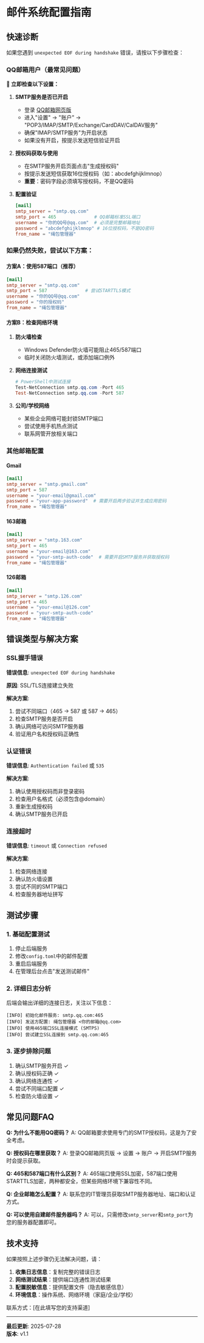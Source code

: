 # 邮件系统配置指南

## 快速诊断

如果您遇到 `unexpected EOF during handshake` 错误，请按以下步骤检查：

### QQ邮箱用户（最常见问题）

**🚨 立即检查以下设置：**

1. **SMTP服务是否已开启**
   - 登录 [QQ邮箱网页版](https://mail.qq.com)
   - 进入"设置" → "账户" → "POP3/IMAP/SMTP/Exchange/CardDAV/CalDAV服务"
   - 确保"IMAP/SMTP服务"为开启状态
   - 如果没有开启，按提示发送短信验证开启

2. **授权码获取与使用**
   - 在SMTP服务开启页面点击"生成授权码"
   - 按提示发送短信获取16位授权码（如：abcdefghijklmnop）
   - **重要**：密码字段必须填写授权码，不是QQ密码

3. **配置验证**
   ```toml
   [mail]
   smtp_server = "smtp.qq.com"
   smtp_port = 465              # QQ邮箱标准SSL端口
   username = "你的QQ号@qq.com"  # 必须是完整邮箱地址
   password = "abcdefghijklmnop" # 16位授权码，不是QQ密码
   from_name = "绳包管理器"
   ```

### 如果仍然失败，尝试以下方案：

#### 方案A：使用587端口（推荐）
```toml
[mail]
smtp_server = "smtp.qq.com"
smtp_port = 587              # 尝试STARTTLS模式
username = "你的QQ号@qq.com"
password = "你的授权码"
from_name = "绳包管理器"
```

#### 方案B：检查网络环境
1. **防火墙检查**
   - Windows Defender防火墙可能阻止465/587端口
   - 临时关闭防火墙测试，或添加端口例外

2. **网络连接测试**
   ```powershell
   # PowerShell中测试连接
   Test-NetConnection smtp.qq.com -Port 465
   Test-NetConnection smtp.qq.com -Port 587
   ```

3. **公司/学校网络**
   - 某些企业网络可能封锁SMTP端口
   - 尝试使用手机热点测试
   - 联系网管开放相关端口

### 其他邮箱配置

#### Gmail
```toml
[mail]
smtp_server = "smtp.gmail.com"
smtp_port = 587
username = "your-email@gmail.com"
password = "your-app-password"  # 需要开启两步验证并生成应用密码
from_name = "绳包管理器"
```

#### 163邮箱
```toml
[mail]
smtp_server = "smtp.163.com"
smtp_port = 465
username = "your-email@163.com"
password = "your-smtp-auth-code"  # 需要开启SMTP服务并获取授权码
from_name = "绳包管理器"
```

#### 126邮箱
```toml
[mail]
smtp_server = "smtp.126.com"
smtp_port = 465
username = "your-email@126.com"
password = "your-smtp-auth-code"
from_name = "绳包管理器"
```

## 错误类型与解决方案

### SSL握手错误
**错误信息**: `unexpected EOF during handshake`

**原因**: SSL/TLS连接建立失败

**解决方案**:
1. 尝试不同端口（465 → 587 或 587 → 465）
2. 检查SMTP服务是否开启
3. 确认网络可访问SMTP服务器
4. 验证用户名和授权码正确性

### 认证错误
**错误信息**: `Authentication failed` 或 `535`

**解决方案**:
1. 确认使用授权码而非登录密码
2. 检查用户名格式（必须包含@domain）
3. 重新生成授权码
4. 确认SMTP服务已开启

### 连接超时
**错误信息**: `timeout` 或 `Connection refused`

**解决方案**:
1. 检查网络连接
2. 确认防火墙设置
3. 尝试不同的SMTP端口
4. 检查服务器地址拼写

## 测试步骤

### 1. 基础配置测试
1. 停止后端服务
2. 修改`config.toml`中的邮件配置
3. 重启后端服务
4. 在管理后台点击"发送测试邮件"

### 2. 详细日志分析
后端会输出详细的连接日志，关注以下信息：
```
[INFO] 初始化邮件服务: smtp.qq.com:465
[INFO] 发送方配置: 绳包管理器 <你的邮箱@qq.com>
[INFO] 使用465端口SSL连接模式 (SMTPS)
[INFO] 尝试建立SSL连接到 smtp.qq.com:465
```

### 3. 逐步排除问题
1. 确认SMTP服务开启 ✓
2. 确认授权码正确 ✓
3. 确认网络连通性 ✓
4. 尝试不同端口配置 ✓
5. 检查防火墙设置 ✓

## 常见问题FAQ

**Q: 为什么不能用QQ密码？**
A: QQ邮箱要求使用专门的SMTP授权码，这是为了安全考虑。

**Q: 授权码在哪里获取？**
A: 登录QQ邮箱网页版 → 设置 → 账户 → 开启SMTP服务时会提示获取。

**Q: 465和587端口有什么区别？**
A: 465端口使用SSL加密，587端口使用STARTTLS加密，两种都安全，但某些网络环境下兼容性不同。

**Q: 企业邮箱怎么配置？**
A: 联系您的IT管理员获取SMTP服务器地址、端口和认证方式。

**Q: 可以使用自建邮件服务器吗？**
A: 可以，只需修改`smtp_server`和`smtp_port`为您的服务器配置即可。

## 技术支持

如果按照上述步骤仍无法解决问题，请：

1. **收集日志信息**：复制完整的错误日志
2. **网络测试结果**：提供端口连通性测试结果
3. **配置脱敏信息**：提供配置文件（隐去敏感信息）
4. **环境信息**：操作系统、网络环境（家庭/企业/学校）

联系方式：[在此填写您的支持渠道]

---

**最后更新**: 2025-07-28  
**版本**: v1.1 